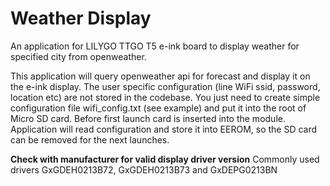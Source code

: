 # Weather Display
An application for LILYGO TTGO T5 e-ink board to display weather for specified city from openweather.

This application will query openweather api for forecast and display it on the e-ink display.
The user specific configuration (line WiFi ssid, password, location etc) are not stored in the codebase. You just need to create simple configuration file wifi_config.txt (see example) and put it into the root of Micro SD card. Before first launch card is inserted into the module. 
Application will read configuration and store it into EEROM, so the SD card can be removed for the next launches.

**Check with manufacturer for valid display driver version**
Commonly used drivers GxGDEH0213B72, GxGDEH0213B73 and GxDEPG0213BN
